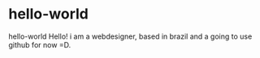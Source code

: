 # hello-world
hello-world 
Hello! i am a webdesigner, based in brazil and a going to use github for now =D.
